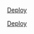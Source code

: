 
[Deploy](https://Heroku.com/deploy)

[Deploy](https://cloud.okteto.com/?_gl=1*kdurj7*_ga*MTQ5MzgxNDYuMTY1MjAyNzIxNw..*_ga_KSKZWJHTJZ*MTY1NDM0NDIzMS41LjEuMTY1NDM0NDI2Ny4w#/spaces/attitudeking143/deploy)
